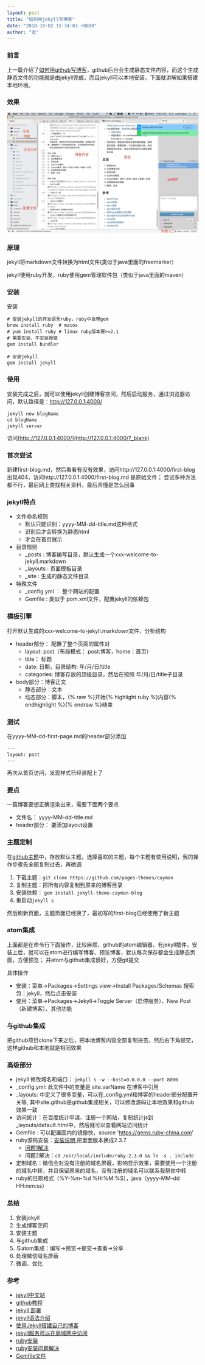 ```yaml
---
layout: post
title: "如何用jekyll写博客"
date: "2018-10-02 15:34:03 +0800"
author: "友"
---
```



### 前言
上一篇介绍了<a href="/2018/10/01/writeblogwithgithub.html" target="_blank">如何用github写博客</a>，github后台会生成静态文件内容，而这个生成静态文件的功能就是由jekyll完成，而且jekyll可以本地安装，下面就讲解如果搭建本地环境。

### 效果
![整体效果](/assets/img/github-blog.jpg?_blank)

### 原理
jekyll将markdown文件转换为html文件(类似于java里面的freemarker）

jekyll使用ruby开发，ruby使用gem管理软件包（类似于java里面的maven）

### 安装
安装
```
# 安装jekyll的开发语言ruby，ruby中自带gem
brew install ruby  # macos
# yum install ruby # linux ruby版本要>=2.1
# 需要安装，不安装报错
gem install bundler

# 安装jekyll
gem install jekyll

```
### 使用
安装完成之后，就可以使用jekyll创建博客空间，然后启动服务，通过浏览器访问，默认路径是：http://127.0.0.1:4000/

```
jekyll new blogName
cd blogName
jekyll server
```
访问[http://127.0.0.1:4000/](http://127.0.0.1:4000/?_blank)

### 首次尝试
新建first-blog.md，然后看看有没有效果，访问http://127.0.0.1:4000/first-blog 出现404，访问http://127.0.0.1:4000/first-blog.md 是原始文件；
尝试多种方法都不行，最后网上查找相关资料，最后弄懂是怎么回事

### jekyll特点
- 文件命名规则
  - 默认只能识别：yyyy-MM-dd-title.md这种格式
  - 识别后才会转换为静态html
  - 才会在首页展示
- 目录规则
  - _posts : 博客编写目录，默认生成一个xxx-welcome-to-jekyll.markdown
  - _layouts : 页面模板目录
  - _site : 生成的静态文件目录
- 特殊文件
  - _config.yml ： 整个网站的配置
  - Gemfile : 类似于 pom.xml文件，配置jekyll的依赖包

### 模板引擎
打开默认生成的xxx-welcome-to-jekyll.markdown文件，分析结构
- header部分： 配置了整个页面的属性对
  - layout: post（布局模式： post:博客，home：首页）
  - title： 标题
  - date: 日期，目录结构: 年/月/日/title
  - categories: 博客存放的顶级目录，然后在按照 年/月/日/title子目录
- body部分：博客正文
  - 静态部分：文本
  - 动态部分：脚本，{% raw %}开始{% highlight ruby %}内容{% endhighlight %}{% endraw %}结束

### 测试
在yyyy-MM-dd-first-page.md的header部分添加
```
---
layout: post
---
```
再次从首页访问，发现样式已经装配上了

### 要点
一篇博客要想正确渲染出来，需要下面两个要点
- 文件名： yyyy-MM-dd-title.md
- header部分： 要添加layout设置

### 主题定制
在[github主题](https://github.com/pages-themes?_blank)中，存放默认主题，选择喜欢的主题，每个主题有使用说明，我的操作步骤先全部复制过去，再微调
1. 下载主题：```git clone https://github.com/pages-themes/cayman```
1. 复制主题：把所有内容复制到原来的博客目录
1. 安装依赖： ```gem install jekyll-theme-cayman-blog```
1. 重启动```jekyll s```

然后刷新页面，主题页面已经换了，最初写的first-blog已经使用了新主题

### atom集成
上面都是在命令行下面操作，比较麻烦，github的atom编辑器，有jekyll插件，安装上后，就可以在atom进行编写博客、预览博客，默认每次保存都会生成静态页面，方便预览； 并atom与github集成很好，方便git提交

具体操作
- 安装：菜单->Packages->Settings view->Install Packages/Schemas 搜索包：jekyll，然后点击安装
- 使用：菜单->Packages->Jekyll->Toggle Server（启停服务）、New Post（新建博客）、其他功能

### 与github集成
把github项目clone下来之后，把本地博客内容全部复制进去，然后右下角提交，这样github和本地就是相同效果

### 高级部分
- jekyll 修改域名和端口： ```jekyll s -w --host=0.0.0.0 --port 8000 ```
- _config.yml: 此文件中的变量是 site.varName 在博客中引用
- _layouts: 中定义了很多变量，可以在_config.yml和博客的header部分配置开关等, 其中site.github是github集成相关，可以修改源码让本地效果和github效果一致
- 访问统计：在百度统计申请、注册一个网站，复制统计js到 _layouts/default.html中，然后就可以查看网站访问统计
- Gemfile : 可以配置国内的镜像快，source 'https://gems.ruby-china.com'
- ruby源码安装：[安装说明](http://rensanning.iteye.com/blog/1927921?_blank),把里面版本换成2.3.7
  - [问题1解决](https://stackoverflow.com/questions/21498868/install-openssl-support-for-self-compiled-ruby-installation?_blank)
  - 问题2解决：```cd /usr/local/include/ruby-2.3.0 && ln -s . include```
- 定制域名：微信会对没有注册的域名屏蔽，影响显示效果，需要使用一个注册的域名中转，并且保留原来的域名，没有注册的域名可以联系我帮你中转
- ruby的日期格式（%Y-%m-%d %H:%M:%S），java（yyyy-MM-dd HH:mm:ss）

### 总结
1. 安装jekyll
1. 生成博客空间
1. 安装主题
1. 与github集成
1. 与atom集成：编写->预览->提交->查看->分享
1. 处理微信域名屏蔽
1. 微调、优化

### 参考
- [jekyll中文站](https://www.jekyll.com.cn/?_blank)
- [github教程](https://help.github.com/articles/adding-a-jekyll-theme-to-your-github-pages-site/?_blank)
- [jekyll 部署](https://blog.csdn.net/uselym/article/details/73608638?_blank)
- [jekyll语法介绍](https://www.cnblogs.com/strick/p/5484779.html?_blank)
- [使用Jekyll搭建自己的博客](https://www.jianshu.com/p/c04475ba80e4?_blank)
- [jekyll服务可以在局域网中访问](https://www.jianshu.com/p/650b96306013?_blank)
- [ruby安装](http://www.runoob.com/ruby/ruby-installation-unix.html?_blank)
- [ruby安装问题解决](http://rensanning.iteye.com/blog/1927921?_blank)
- [Gemfile文件](https://www.cnblogs.com/lwh-note/p/9177726.html?_blank)

